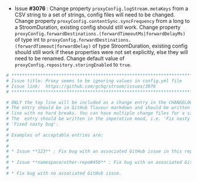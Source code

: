 * Issue **#3076** : Change property `proxyConfig.logStream.metaKeys` from a CSV string to a set of strings, config files will need to be changed. Change property `proxyConfig.contentSync.syncFrequency` from a long to a StroomDuration, existing config should still work. Change property `proxyConfig.forwardDestinations.(forwardTimeoutMs|forwardDelayMs)` of type int to `proxyConfig.forwardDestinations.(forwardTimeout|forwardDelay)` of type StroomDuration, existing config should still work if these properties were not set explicitly, else they will need to be renamed. Change default value of `proxyConfig.repository.storingEnabled` to `true`.


```sh
# ********************************************************************************
# Issue title: Proxy seems to be ignoring values in config.yml file
# Issue link:  https://github.com/gchq/stroom/issues/3076
# ********************************************************************************

# ONLY the top line will be included as a change entry in the CHANGELOG.
# The entry should be in GitHub flavour markdown and should be written on a SINGLE
# line with no hard breaks. You can have multiple change files for a single GitHub issue.
# The  entry should be written in the imperative mood, i.e. 'Fix nasty bug' rather than
# 'Fixed nasty bug'.
#
# Examples of acceptable entries are:
#
#
# * Issue **123** : Fix bug with an associated GitHub issue in this repository
#
# * Issue **namespace/other-repo#456** : Fix bug with an associated GitHub issue in another repository
#
# * Fix bug with no associated GitHub issue.
```
